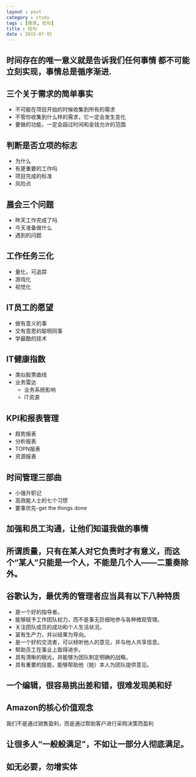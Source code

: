 ```yaml
---
layout : post
category : study
tags : [摘录, 短句]
title : 短句
date : 2015-07-05
---
```


## 时间存在的唯一意义就是告诉我们任何事情 都不可能立刻实现，事情总是循序渐进.

## 三个关于需求的简单事实
- 不可能在项目开始的时候收集到所有的需求
- 不管你收集到什么样的需求，它一定会发生变化
- 要做的功能，一定会超过时间和金钱允许的范围
	
## 判断是否立项的标志
- 为什么
- 有更重要的工作吗
- 项目完成的标准
- 风险点

## 晨会三个问题
- 昨天工作完成了吗
- 今天准备做什么
- 遇到的问题

## 工作任务三化
- 量化，可追踪
- 游戏化
- 视觉化

## IT员工的愿望
- 做有意义的事
- 交有意思的聪明同事
- 学最酷的技术

## IT健康指数
- 类似股票曲线
- 业务雷达
    - 业务系统影响
    - IT资源
## KPI和报表管理

- 趋势报表
- 分析报表
- TOPN报表
- 资源报表

## 时间管理三部曲
- 小强升职记
- 高效能人士的七个习惯
- 要事优先-get the things done
	
## 加强和员工沟通，让他们知道我做的事情

## 所谓质量，只有在某人对它负责时才有意义，而这个“某人”只能是一个人，不能是几个人——二重奏除外。

## 谷歌认为，最优秀的管理者应当具有以下八种特质
- 是一个好的指导者。
- 能够赋予工作团队权力，而不是事无巨细地参与各种微观管理。
- 关注团队成员的成功和个人生活状况。
- 富有生产力，并以结果为导向。
- 是一个好的交流者，可以倾听他人的意见，并与他人共享信息。
- 帮助员工在事业上取得进步。
- 具有清晰的眼光，并能够为团队制定明确的战略。
- 具有重要的技能，能够帮助他（她）本人为团队提供意见。

## 一个编辑，很容易挑出差和错，很难发现美和好

## Amazon的核心价值观念
我们不是通过销售盈利，而是通过帮助客户进行采购决策而盈利

## 让很多人“一般般满足”，不如让一部分人彻底满足。

## 如无必要，勿增实体
